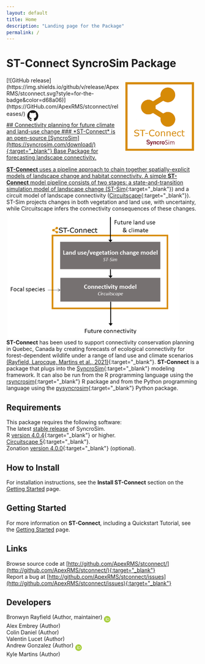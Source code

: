 ```yaml
---
layout: default
title: Home
description: "Landing page for the Package"
permalink: /
---
```


# **ST-Connect** SyncroSim Package
<img align="right" style="padding: 13px" width="180" src="assets/images/logo/stconnect-sticker.png">
[![GitHub release](https://img.shields.io/github/v/release/ApexRMS/stconnect.svg?style=for-the-badge&color=d68a06)](https://GitHub.com/ApexRMS/stconnect/releases/)    <a href="https://github.com/ApexRMS/stconnect"><img align="middle" style="padding: 1px" width="30" src="assets/images/logo/github-trans2.png">
<br>
## Connectivity planning for future climate and land-use change
### *ST-Connect* is an open-source [SyncroSim](https://syncrosim.com/download/){:target="_blank"} Base Package for forecasting landscape connectivity.


**ST-Connect** uses a pipeline approach to chain together spatially-explicit models of landscape change and habitat connectivity. A simple **ST-Connect** model pipeline consists of two stages: a state-and-transition simulation model of landscape change ([ST-Sim](http://docs.stsim.net/){:target="_blank"}) and a circuit model of landscape connectivity ([Circuitscape](https://circuitscape.org/){:target="_blank"}). ST-Sim projects changes in both vegetation and land use, with uncertainty, while Circuitscape infers the connectivity consequences of these changes.
<br>
<img align="middle" style="padding: 3px" width="450" src="assets/images/pipeline-1.PNG">
<br>
**ST-Connect** has been used to support connectivity conservation planning in Quebec, Canada by creating forecasts of ecological connectivity for forest-dependent wildlife under a range of land use and climate scenarios [(Rayfield, Larocque, Martins et al., 2021)](https://quebio.ca/en/connectivity_report){:target="_blank"}. **ST-Connect** is a package that plugs into the [SyncroSim](https://syncrosim.com/){:target="_blank"} modeling framework. It can also be run from the R programming language using the [rsyncrosim](https://syncrosim.com/r-package/){:target="_blank"} R package and from the Python programming language using the [pysyncrosim](https://pysyncrosim.readthedocs.io/en/latest/){:target="_blank"} Python package.

## Requirements

This package requires the following software:<br>
The latest <a href="https://syncrosim.com/download/" target="_blank">stable release</a> of SyncroSim.
<br>
R [version 4.0.4](https://www.r-project.org/){:target="_blank"} or higher.
<br>
[Circuitscape 5](https://circuitscape.org/downloads/){:target="_blank"}.
<br>
Zonation [version 4.0.0](https://github.com/cbig/zonation-core/releases){:target="_blank"} (optional).

## How to Install

For installation instructions, see the **Install ST-Connect** section on the [Getting Started](https://apexrms.github.io/stconnect/getting_started.html) page.

## Getting Started

For more information on **ST-Connect**, including a Quickstart Tutorial, see the [Getting Started](https://apexrms.github.io/stconnect/getting_started.html) page.

## Links

Browse source code at
[http://github.com/ApexRMS/stconnect/](http://github.com/ApexRMS/stconnect/){:target="_blank"}
<br>
Report a bug at
[http://github.com/ApexRMS/stconnect/issues](http://github.com/ApexRMS/stconnect/issues){:target="_blank"}

## Developers

Bronwyn Rayfield (Author, maintainer) <a href="https://orcid.org/0000-0003-1768-1300" target="_blank"><img align="middle" style="padding: 0.5px" width="17" src="assets/images/ORCID.png"></a>
<br>
Alex Embrey (Author)
<br>
Colin Daniel (Author)
<br>
Valentin Lucet (Author)
<br>
Andrew Gonzalez (Author) <a href="https://orcid.org/0000-0001-6075-8081" target="_blank"><img align="middle" style="padding: 0.5px" width="17" src="assets/images/ORCID.png"></a>
<br>
Kyle Martins (Author)
